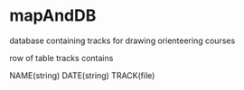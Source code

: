 # mapAndDB

database containing tracks for drawing orienteering courses

row of table tracks contains

NAME(string) DATE(string) TRACK(file)
